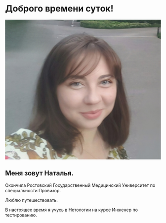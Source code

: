 # Доброго времени суток!

![](OSBW6O9yv5c.jpg)

## Меня зовут Наталья.
Окончила Ростовский Государственный Медицинский Университет по специальности Провизор.

Люблю путешествовать.

В настоящее время я учусь в Нетологии на курсе Инженер по тестированию.